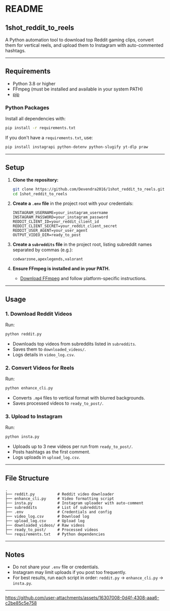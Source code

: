 # README

## 1shot_reddit_to_reels

A Python automation tool to download top Reddit gaming clips, convert them for vertical reels, and upload them to Instagram with auto-commented hashtags.

---

## Requirements

- Python 3.8 or higher
- FFmpeg (must be installed and available in your system PATH)
- [pip](https://pip.pypa.io/en/stable/installation/)

### Python Packages

Install all dependencies with:

```bash
pip install -r requirements.txt
```

If you don't have a `requirements.txt`, use:

```bash
pip install instagrapi python-dotenv python-slugify yt-dlp praw
```

---

## Setup

1. **Clone the repository:**
   ```bash
   git clone https://github.com/Devendra2016/1shot_reddit_to_reels.git
   cd 1shot_reddit_to_reels
   ```

2. **Create a `.env` file** in the project root with your credentials:
   ```
   INSTAGRAM_USERNAME=your_instagram_username
   INSTAGRAM_PASSWORD=your_instagram_password
   REDDIT_CLIENT_ID=your_reddit_client_id
   REDDIT_CLIENT_SECRET=your_reddit_client_secret
   REDDIT_USER_AGENT=your_user_agent
   OUTPUT_VIDEO_DIR=ready_to_post
   ```

3. **Create a `subreddits` file** in the project root, listing subreddit names separated by commas (e.g.):
   ```
   codwarzone,apexlegends,valorant
   ```

4. **Ensure FFmpeg is installed and in your PATH.**
   - [Download FFmpeg](https://ffmpeg.org/download.html) and follow platform-specific instructions.

---

## Usage

### 1. Download Reddit Videos

Run:
```bash
python reddit.py
```
- Downloads top videos from subreddits listed in `subreddits`.
- Saves them to `downloaded_videos/`.
- Logs details in `video_log.csv`.

### 2. Convert Videos for Reels

Run:
```bash
python enhance_cli.py
```
- Converts `.mp4` files to vertical format with blurred backgrounds.
- Saves processed videos to `ready_to_post/`.

### 3. Upload to Instagram

Run:
```bash
python insta.py
```
- Uploads up to 3 new videos per run from `ready_to_post/`.
- Posts hashtags as the first comment.
- Logs uploads in `upload_log.csv`.

---

## File Structure

```
.
├── reddit.py          # Reddit video downloader
├── enhance_cli.py     # Video formatting script
├── insta.py           # Instagram uploader with auto-comment
├── subreddits         # List of subreddits
├── .env               # Credentials and config
├── video_log.csv      # Download log
├── upload_log.csv     # Upload log
├── downloaded_videos/ # Raw videos
├── ready_to_post/     # Processed videos
└── requirements.txt   # Python dependencies
```

---

## Notes

- Do not share your `.env` file or credentials.
- Instagram may limit uploads if you post too frequently.
- For best results, run each script in order: `reddit.py` → `enhance_cli.py` → `insta.py`.

---


https://github.com/user-attachments/assets/16307008-0d4f-4308-aaa6-c2be85c5e758


